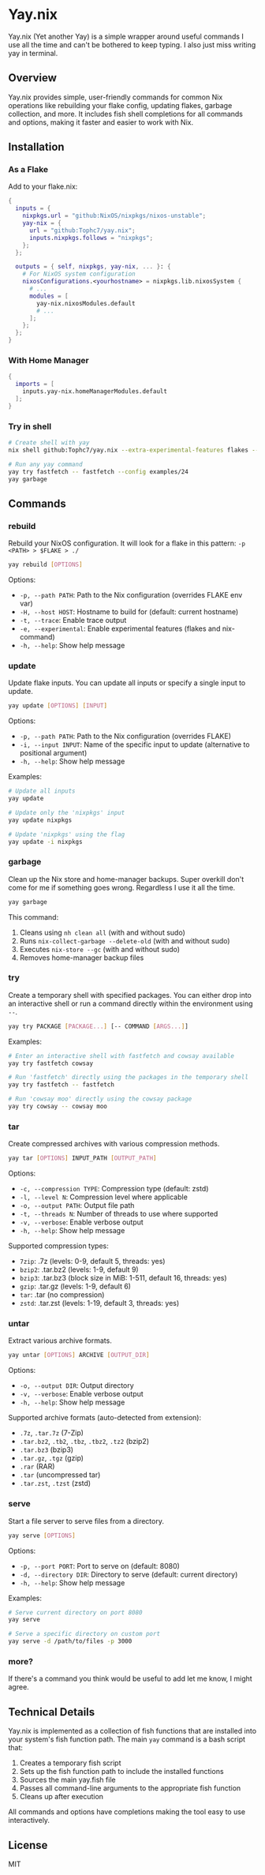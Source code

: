 # Yay.nix

Yay.nix (Yet another Yay) is a simple wrapper around useful commands I use all the time and can't be bothered to keep typing. I also just miss writing yay in terminal.

## Overview

Yay.nix provides simple, user-friendly commands for common Nix operations like rebuilding your flake config, updating flakes, garbage collection, and more. It includes fish shell completions for all commands and options, making it faster and easier to work with Nix.

## Installation

### As a Flake

Add to your flake.nix:

```nix
{
  inputs = {
    nixpkgs.url = "github:NixOS/nixpkgs/nixos-unstable";
    yay-nix = {
      url = "github:Tophc7/yay.nix";
      inputs.nixpkgs.follows = "nixpkgs";
    };
  };

  outputs = { self, nixpkgs, yay-nix, ... }: {
    # For NixOS system configuration
    nixosConfigurations.<yourhostname> = nixpkgs.lib.nixosSystem {
      # ...
      modules = [
        yay-nix.nixosModules.default
        # ...
      ];
    };
  };
}
```

### With Home Manager

```nix
{
  imports = [
    inputs.yay-nix.homeManagerModules.default
  ];
}
```

### Try in shell

```bash
# Create shell with yay
nix shell github:Tophc7/yay.nix --extra-experimental-features flakes --extra-experimental-features nix-command --no-write-lock-file

# Run any yay command
yay try fastfetch -- fastfetch --config examples/24
yay garbage
```

## Commands

### rebuild

Rebuild your NixOS configuration.
It will look for a flake in this pattern: `-p <PATH> > $FLAKE > ./`

```bash
yay rebuild [OPTIONS]
```

Options:
- `-p, --path PATH`: Path to the Nix configuration (overrides FLAKE env var)
- `-H, --host HOST`: Hostname to build for (default: current hostname)
- `-t, --trace`: Enable trace output
- `-e, --experimental`: Enable experimental features (flakes and nix-command)
- `-h, --help`: Show help message

### update

Update flake inputs. You can update all inputs or specify a single input to update.

```bash
yay update [OPTIONS] [INPUT]
```

Options:
- `-p, --path PATH`: Path to the Nix configuration (overrides FLAKE)
- `-i, --input INPUT`: Name of the specific input to update (alternative to positional argument)
- `-h, --help`: Show help message

Examples:
```bash
# Update all inputs
yay update

# Update only the 'nixpkgs' input
yay update nixpkgs

# Update 'nixpkgs' using the flag
yay update -i nixpkgs
```

### garbage

Clean up the Nix store and home-manager backups.
Super overkill don't come for me if something goes wrong. Regardless I use it all the time.

```bash
yay garbage
```

This command:
1. Cleans using `nh clean all` (with and without sudo)
2. Runs `nix-collect-garbage --delete-old` (with and without sudo)
3. Executes `nix-store --gc` (with and without sudo)
4. Removes home-manager backup files

### try

Create a temporary shell with specified packages. You can either drop into an interactive shell or run a command directly within the environment using `--`.

```bash
yay try PACKAGE [PACKAGE...] [-- COMMAND [ARGS...]]
```

Examples:
```bash
# Enter an interactive shell with fastfetch and cowsay available
yay try fastfetch cowsay

# Run 'fastfetch' directly using the packages in the temporary shell
yay try fastfetch -- fastfetch

# Run 'cowsay moo' directly using the cowsay package
yay try cowsay -- cowsay moo
```

### tar

Create compressed archives with various compression methods.

```bash
yay tar [OPTIONS] INPUT_PATH [OUTPUT_PATH]
```

Options:
- `-c, --compression TYPE`: Compression type (default: zstd)
- `-l, --level N`: Compression level where applicable
- `-o, --output PATH`: Output file path
- `-t, --threads N`: Number of threads to use where supported
- `-v, --verbose`: Enable verbose output
- `-h, --help`: Show help message

Supported compression types:
- `7zip`:   .7z (levels: 0-9, default 5, threads: yes)
- `bzip2`:  .tar.bz2 (levels: 1-9, default 9)
- `bzip3`:  .tar.bz3 (block size in MiB: 1-511, default 16, threads: yes)
- `gzip`:   .tar.gz (levels: 1-9, default 6)
- `tar`:    .tar (no compression)
- `zstd`:   .tar.zst (levels: 1-19, default 3, threads: yes)

### untar

Extract various archive formats.

```bash
yay untar [OPTIONS] ARCHIVE [OUTPUT_DIR]
```

Options:
- `-o, --output DIR`: Output directory
- `-v, --verbose`: Enable verbose output
- `-h, --help`: Show help message

Supported archive formats (auto-detected from extension):
- `.7z`, `.tar.7z` (7-Zip)
- `.tar.bz2`, `.tb2`, `.tbz`, `.tbz2`, `.tz2` (bzip2)
- `.tar.bz3` (bzip3)
- `.tar.gz`, `.tgz` (gzip)
- `.rar` (RAR)
- `.tar` (uncompressed tar)
- `.tar.zst`, `.tzst` (zstd)

### serve

Start a file server to serve files from a directory.

```bash
yay serve [OPTIONS]
```

Options:
- `-p, --port PORT`: Port to serve on (default: 8080)
- `-d, --directory DIR`: Directory to serve (default: current directory)
- `-h, --help`: Show help message

Examples:
```bash
# Serve current directory on port 8080
yay serve

# Serve a specific directory on custom port
yay serve -d /path/to/files -p 3000
```

### more?

If there's a command you think would be useful to add let me know, I might agree.

## Technical Details

Yay.nix is implemented as a collection of fish functions that are installed into your system's fish function path. The main `yay` command is a bash script that:

1. Creates a temporary fish script
2. Sets up the fish function path to include the installed functions
3. Sources the main yay.fish file
4. Passes all command-line arguments to the appropriate fish function
5. Cleans up after execution

All commands and options have completions making the tool easy to use interactively.

## License

MIT